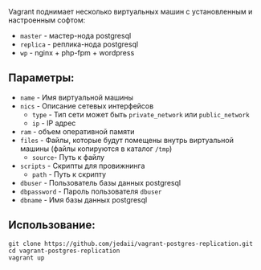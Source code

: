 Vagrant поднимает несколько виртуальных машин с установленным и настроенным софтом:
- `master`  - мастер-нода postgresql
- `replica` - реплика-нода postgresql
- `wp`      - nginx + php-fpm + wordpress

## Параметры:
- `name`    - Имя виртуальной машины
- `nics`    - Описание сетевых интерфейсов
  - `type`  - Тип сети может быть `private_network` или `public_network`
  - `ip`    - IP адрес
- `ram`     - объем оперативной памяти
- `files`   - Файлы, которые будут помещены внутрь виртуальной машины (файлы копируются в каталог `/tmp`)
  - `source`- Путь к файлу
- `scripts` - Скрипты для провижнинга
  - `path`  - Путь к скрипту
- `dbuser`  - Пользователь базы данных postgresql
- `dbpassword` - Пароль пользователя `dbuser`
- `dbname`  - Имя базы данных postgresql

## Использование:
```
git clone https://github.com/jedaii/vagrant-postgres-replication.git
cd vagrant-postgres-replication
vagrant up
```